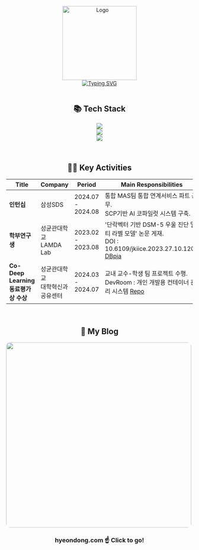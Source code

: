 <div align=center>
    <br/> 
    <br/>
<div style="display: flex; flex-direction: column; align-items: center; justify-content: center;">
    &nbsp;&nbsp;&nbsp;&nbsp;&nbsp;&nbsp;&nbsp;&nbsp;&nbsp;
    &nbsp;&nbsp;&nbsp;&nbsp;&nbsp;&nbsp;&nbsp;&nbsp;&nbsp;
  <img src="https://github.com/user-attachments/assets/7e26fdb2-a3d2-4af4-bd7a-f1c2c1f138dd" alt="Logo" height="200"/>
<a href="https://git.io/typing-svg"><img src="https://readme-typing-svg.demolab.com?font=Teko&size=50&duration=2000&color=000000&center=true&vCenter=true&multiline=true&repeat=false&width=500&height=200&lines=Yang+Hyeon+Dong;+Cloud+%C2%B7+Infra+%C2%B7+Server++Developer;%C2%AF%5C_(%E3%83%84)_%2F%C2%AF" alt="Typing SVG" /></a>
</div>



<br/>

## 📚 Tech Stack

<p align="center">
  <a href="https://skillicons.dev">
    <img src="https://skillicons.dev/icons?i=kubernetes,docker,aws,azure,gcp"/>
    <br/>
    <img src="https://skillicons.dev/icons?i=spring,fastapi,react,firebase"/>
    <br/>
    <img src="https://skillicons.dev/icons?i=c,cpp,py,java,ts"/>
  </a>
</p>

<br/>

## 👩‍💻 Key Activities

| Title           | Company       | Period         | Main Responsibilities                        |
|-----------------|---------------|----------------|---------------------------------------|
| **인턴십**             | 삼성SDS     | 2024.07 - 2024.08 | 통합 MAS팀 통합 연계서비스 파트 근무.<br>SCP기반 AI 코파일럿 시스템 구축. |
| **학부연구생**        | 성균관대학교<br>LAMDA Lab     | 2023.02 - 2023.08 | '단락벡터 기반 DSM-5 우울 진단 멀티 라벨 모델' 논문 게재.<br>DOI : 10.6109/jkiice.2023.27.10.1201 [DBpia](https://www.dbpia.co.kr/journal/articleDetail?nodeId=NODE11553803)|
| **Co-Deep Learning<br>동료평가상 수상**    | 성균관대학교<br>대학혁신과공유센터 | 2024.03 - 2024.07 |  교내 교수-학생 팀 프로젝트 수행.<br>DevRoom : 개인 개발용 컨테이너 관리 시스템 [Repo](https://github.com/DEVROOM-OFFICIAL) |

<br/>

## 🍹 My Blog

<div style="display: flex; align-items: center;">
    <a href="https://hyeondong.com/">
        <img style="border-radius: 10px;" width="500px" height="auto" src="https://user-images.githubusercontent.com/37038105/202439323-35317d2a-2964-40ea-9d4b-88eb6d8dc4ea.gif">
    </a>
</div>

### hyeondong.com ☝ Click to go! 



</div>

<!--
![Yanghyeondong's GitHub stats](https://github-readme-stats.vercel.app/api?username=Yanghyeondong&include_all_commits=true&show_icons=true)
-->
